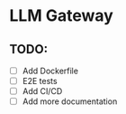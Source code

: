# LLM Gateway

## TODO:
- [ ] Add Dockerfile
- [ ] E2E tests
- [ ] Add CI/CD
- [ ] Add more documentation
